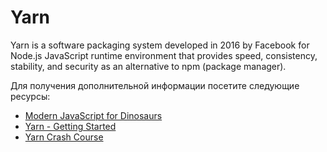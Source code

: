 # Yarn

Yarn is a software packaging system developed in 2016 by Facebook for Node.js JavaScript runtime environment that provides speed, consistency, stability, and security as an alternative to npm (package manager).

Для получения дополнительной информации посетите следующие ресурсы:

- [Modern JavaScript for Dinosaurs](https://peterxjang.com/blog/modern-javascript-explained-for-dinosaurs.html)
- [Yarn - Getting Started](https://yarnpkg.com/en/docs/getting-started)
- [Yarn Crash Course](https://www.youtube.com/watch?v=g9_6KmiBISk)
